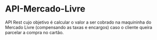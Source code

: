 # API-Mercado-Livre
API Rest cujo objetivo é calcular o valor a ser cobrado na maquininha do Mercado Livre (compensando as taxas e encargos) caso o cliente queira parcelar a compra no cartão.
